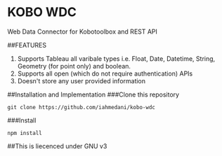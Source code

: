# KOBO WDC
Web Data Connector for Kobotoolbox and REST API

##FEATURES
1. Supports Tableau all varibale types i.e. Float, Date, Datetime, String, Geometry (for point only) and boolean.
2. Supports all open (which do not require authentication) APIs
3. Doesn't store any user provided information


##Installation and Implementation
###Clone this repository
```
git clone https://github.com/iahmedani/kobo-wdc
```
###Install
```
npm install
```

##This is liecenced under GNU v3
